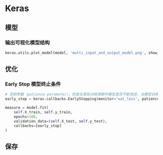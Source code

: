 # Keras 

## 模型

### 输出可视化模型结构

```python
keras.utils.plot_model(model, 'multi_input_and_output_model.png', show_shapes=True)
```
## 优化

### Early Stop 模型终止条件

```python
# 忍耐参数（patience parameter），检查在某些训练周期中模型是否不断改进，当模型训练不再使模型更好时停止训练。
early_stop = keras.callbacks.EarlyStopping(monitor='val_loss', patience=10)

measure = model.fit(
    self.X_train, self.y_train,
    epochs=100,
    validation_data=(self.X_test, self.y_test),
    callbacks=[early_stop]
)
```

## 保存
